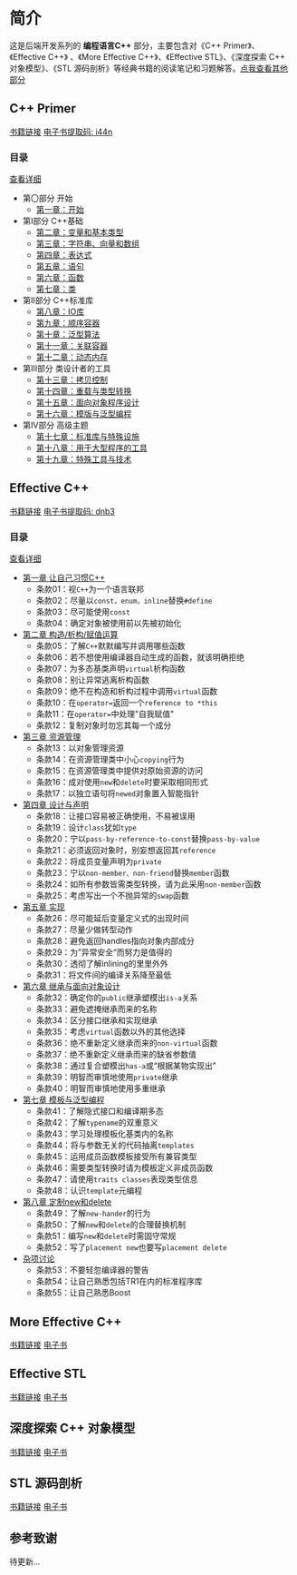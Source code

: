 # 简介

这是后端开发系列的 **编程语言C++** 部分，主要包含对《C++ Primer》、《Effective C++》 、《More Effective C++》、《Effective STL》、《深度探索 C++ 对象模型》、《STL 源码剖析》等经典书籍的阅读笔记和习题解答。[点我查看其他部分](https://github.com/parzulpan/BackEndNotes)

## C++ Primer

[书籍链接](https://book.douban.com/subject/25708312/)
[电子书提取码: i44n](https://pan.baidu.com/s/16sImD0ySSVEdYD10RtR5Kg)

### 目录

[查看详细](./C++Primer.md)

* 第〇部分 开始
  * [第一章：开始](./C++Primer/ch01/ch01.md)
* 第I部分 C++基础
  * [第二章：变量和基本类型](./C++Primer/ch02/ch02.md)
  * [第三章：字符串、向量和数组](./C++Primer/ch03/ch03.md)
  * [第四章：表达式](./C++Primer/ch04/ch04.md)
  * [第五章：语句](./C++Primer/ch05/ch05.md)
  * [第六章：函数](./C++Primer/ch06/ch06.md)
  * [第七章：类](./C++Primer/ch07/ch07.md)
* 第II部分 C++标准库
  * [第八章：IO库](./C++Primer/ch08/ch08.md)
  * [第九章：顺序容器](./C++Primer/ch09/ch09.md)
  * [第十章：泛型算法](./C++Primer/ch10/ch10.md)
  * [第十一章：关联容器](./C++Primer/ch11/ch11.md)
  * [第十二章：动态内存](./C++Primer/ch12/ch12.md)
* 第III部分 类设计者的工具
  * [第十三章：拷贝控制](./C++Primer/ch13/ch13.md)
  * [第十四章：重载与类型转换](./C++Primer/ch14/ch14.md)
  * [第十五章：面向对象程序设计](./C++Primer/ch15/ch15.md)
  * [第十六章：模版与泛型编程](./C++Primer/ch16/ch16.md)
* 第IV部分 高级主题
  * [第十七章：标准库与特殊设施](./C++Primer/ch17/ch17.md)
  * [第十八章：用于大型程序的工具](./C++Primer/ch18/ch18.md)
  * [第十九章：特殊工具与技术](./C++Primer/ch19/ch19.md)

## Effective C++

[书籍链接](https://book.douban.com/subject/1842426/)
[电子书提取码: dnb3](https://pan.baidu.com/s/1YjuldGrfkmpc6bNzcFRe-w)

### 目录

[查看详细](./EffectiveC++.md)

* [第一章 让自己习惯C++](./EffectiveC++/ch01/ch01.md)
  * 条款01：视`C++`为一个语言联邦
  * 条款02：尽量以`const，enum，inline`替换`#define`
  * 条款03：尽可能使用`const`
  * 条款04：确定对象被使用前以先被初始化
* [第二章 构造/析构/赋值运算](./EffectiveC++/ch02/ch02.md)
  * 条款05：了解`C++`默默编写并调用哪些函数
  * 条款06：若不想使用编译器自动生成的函数，就该明确拒绝
  * 条款07：为多态基类声明`virtual`析构函数
  * 条款08：别让异常逃离析构函数
  * 条款09：绝不在构造和析构过程中调用`virtual`函数
  * 条款10：在`operator=`返回一个`reference to *this`
  * 条款11：在`operator=`中处理"自我赋值"
  * 条款12：复制对象时勿忘其每一个成分
* [第三章 资源管理](./EffectiveC++/ch03/ch03.md)
  * 条款13：以对象管理资源
  * 条款14：在资源管理类中小心`copying`行为
  * 条款15：在资源管理类中提供对原始资源的访问
  * 条款16：成对使用`new`和`delete`时要采取相同形式
  * 条款17：以独立语句将`newed`对象置入智能指针
* [第四章 设计与声明](./EffectiveC++/ch04/ch04.md)
  * 条款18：让接口容易被正确使用，不易被误用
  * 条款19：设计`class`犹如`type`
  * 条款20：宁以`pass-by-reference-to-const`替换`pass-by-value`
  * 条款21：必须返回对象时，别妄想返回其`reference`
  * 条款22：将成员变量声明为`private`
  * 条款23：宁以`non-member、non-friend`替换`member`函数
  * 条款24：如所有参数皆需类型转换，请为此采用`non-member`函数
  * 条款25：考虑写出一个不抛异常的`swap`函数
* [第五章 实现](./EffectiveC++/ch05/ch05.md)
  * 条款26：尽可能延后变量定义式的出现时间
  * 条款27：尽量少做转型动作
  * 条款28：避免返回handles指向对象内部成分
  * 条款29：为”异常安全“而努力是值得的
  * 条款30：透彻了解inlining的里里外外
  * 条款31：将文件间的编译关系降至最低
* [第六章 继承与面向对象设计](./EffectiveC++/ch06/ch06.md)
  * 条款32：确定你的`public`继承塑模出`is-a`关系
  * 条款33：避免遮掩继承而来的名称
  * 条款34：区分接口继承和实现继承
  * 条款35：考虑`virtual`函数以外的其他选择
  * 条款36：绝不重新定义继承而来的`non-virtual`函数
  * 条款37：绝不重新定义继承而来的缺省参数值
  * 条款38：通过复合塑模出`has-a`或“根据某物实现出”
  * 条款39：明智而审慎地使用`private`继承
  * 条款40：明智而审慎地使用多重继承
* [第七章 模板与泛型编程](./EffectiveC++/ch07/ch07.md)
  * 条款41：了解隐式接口和编译期多态
  * 条款42：了解`typename`的双重意义
  * 条款43：学习处理模板化基类内的名称
  * 条款44：将与参数无关的代码抽离`templates`
  * 条款45：运用成员函数模板接受所有兼容类型
  * 条款46：需要类型转换时请为模板定义非成员函数
  * 条款47：请使用`traits classes`表现类型信息
  * 条款48：认识`template`元编程
* [第八章 定制new和delete](./EffectiveC++/ch08/ch08.md)
  * 条款49：了解`new-hander`的行为
  * 条款50：了解`new`和`delete`的合理替换机制
  * 条款51：编写`new`和`delete`时需固守常规
  * 条款52：写了`placement new`也要写`placement delete`
* [杂项讨论](./EffectiveC++/ch09/ch09.md)
  * 条款53：不要轻忽编译器的警告
  * 条款54：让自己熟悉包括TR1在内的标准程序库
  * 条款55：让自己熟悉Boost

## More Effective C++

[书籍链接](https://book.douban.com/subject/1241385/)
[电子书](.)

## Effective STL

[书籍链接](https://book.douban.com/subject/1792179/)
[电子书](.)

## 深度探索 C++ 对象模型

[书籍链接](https://book.douban.com/subject/1091086/)
[电子书](.)

## STL 源码剖析

[书籍链接](https://book.douban.com/subject/1110934/)
[电子书](.)

## 参考致谢

待更新...
